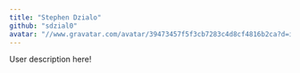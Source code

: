 ```yaml
---
title: "Stephen Dzialo"
github: "sdzial0"
avatar: "//www.gravatar.com/avatar/39473457f5f3cb7283c4d8cf4816b2ca?d=identicon"
---
```


User description here!
